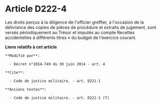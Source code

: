 # Article D222-4

Les droits perçus à la diligence de l'officier greffier, à l'occasion de la délivrance des copies de pièces de procédure et
extraits de jugement, sont versés périodiquement au Trésor et imputés au compte  Recettes accidentelles à différents titres »
du budget de l'exercice courant.

**Liens relatifs à cet article**

	**Modifié par**:

	  - Décret n°2014-749 du 30 juin 2014 - art. 4

	**Cite**:

	  - Code de justice militaire. - art. D221-1

	**Anciens textes**:

	  - Code de justice militaire. - art. D221-1 (T)
